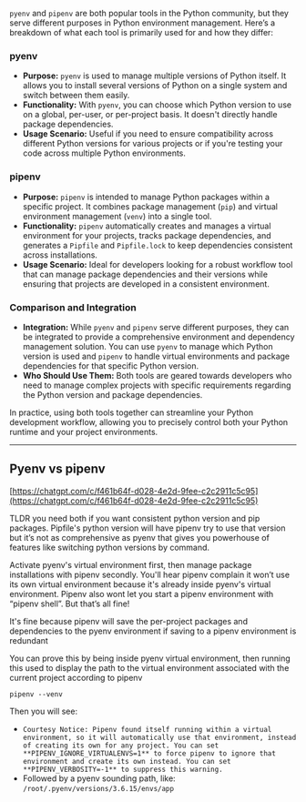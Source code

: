 
`pyenv` and `pipenv` are both popular tools in the Python community, but they serve different purposes in Python environment management. Here’s a breakdown of what each tool is primarily used for and how they differ:

### pyenv
- **Purpose:** `pyenv` is used to manage multiple versions of Python itself. It allows you to install several versions of Python on a single system and switch between them easily.
- **Functionality:** With `pyenv`, you can choose which Python version to use on a global, per-user, or per-project basis. It doesn't directly handle package dependencies.
- **Usage Scenario:** Useful if you need to ensure compatibility across different Python versions for various projects or if you're testing your code across multiple Python environments.

### pipenv
- **Purpose:** `pipenv` is intended to manage Python packages within a specific project. It combines package management (`pip`) and virtual environment management (`venv`) into a single tool.
- **Functionality:** `pipenv` automatically creates and manages a virtual environment for your projects, tracks package dependencies, and generates a `Pipfile` and `Pipfile.lock` to keep dependencies consistent across installations.
- **Usage Scenario:** Ideal for developers looking for a robust workflow tool that can manage package dependencies and their versions while ensuring that projects are developed in a consistent environment.

### Comparison and Integration
- **Integration:** While `pyenv` and `pipenv` serve different purposes, they can be integrated to provide a comprehensive environment and dependency management solution. You can use `pyenv` to manage which Python version is used and `pipenv` to handle virtual environments and package dependencies for that specific Python version.
- **Who Should Use Them:** Both tools are geared towards developers who need to manage complex projects with specific requirements regarding the Python version and package dependencies.

In practice, using both tools together can streamline your Python development workflow, allowing you to precisely control both your Python runtime and your project environments.

---


## Pyenv vs pipenv

[https://chatgpt.com/c/f461b64f-d028-4e2d-9fee-c2c2911c5c95](https://chatgpt.com/c/f461b64f-d028-4e2d-9fee-c2c2911c5c95)  

TLDR you need both if you want consistent python version and pip packages. Pipfile's python version will have pipenv try to use that version but it’s not as comprehensive as pyenv that gives you powerhouse of features like switching python versions by command. 

Activate pyenv's virtual environment first, then manage package installations with pipenv secondly. You'll hear pipenv complain it won’t use its own virtual environment because it's already inside pyenv's virtual environment. Pipenv also wont let you start a pipenv environment with “pipenv shell”. But that’s all fine! 

It's fine because pipenv will save the per-project packages and dependencies to the pyenv environment if saving to a pipenv environment is redundant

You can prove this by being inside pyenv virtual environment, then running this used to display the path to the virtual environment associated with the current project according to pipenv
```
pipenv --venv  
```
  
Then you will see:
- `Courtesy Notice: Pipenv found itself running within a virtual environment, so it will automatically use that environment, instead of creating its own for any project. You can set **PIPENV_IGNORE_VIRTUALENVS=1** to force pipenv to ignore that environment and create its own instead. You can set **PIPENV_VERBOSITY=-1** to suppress this warning.`
- Followed by a pyenv sounding path, like: `/root/.pyenv/versions/3.6.15/envs/app`